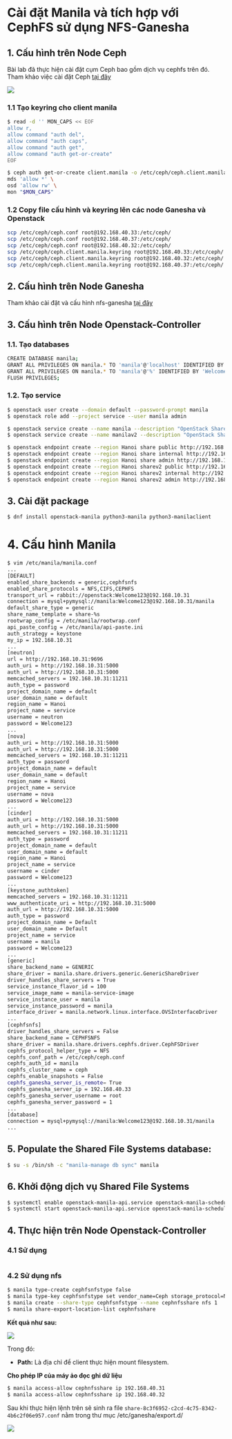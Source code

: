 # Cài đặt Manila và tích hợp với CephFS sử dụng NFS-Ganesha

## 1. Cấu hình trên Node Ceph
Bài lab đã thực hiện cài đặt cụm Ceph bao gồm dịch vụ cephfs trên đó. Tham khảo việc cài đặt Ceph [tại đây](https://github.com/ceph/ceph-ansible)

<img src=https://i.imgur.com/38JBY4N.png>

### 1.1 Tạo keyring cho client manila
```sh
$ read -d '' MON_CAPS << EOF
allow r,
allow command "auth del",
allow command "auth caps",
allow command "auth get",
allow command "auth get-or-create"
EOF
```
```sh
$ ceph auth get-or-create client.manila -o /etc/ceph/ceph.client.manila.keyring \
mds 'allow *' \
osd 'allow rw' \
mon "$MON_CAPS"
```
### 1.2 Copy file cấu hình và keyring lên các node Ganesha và Openstack
```sh
scp /etc/ceph/ceph.conf root@192.168.40.33:/etc/ceph/
scp /etc/ceph/ceph.conf root@192.168.40.37:/etc/ceph/
scp /etc/ceph/ceph.conf root@192.168.40.32:/etc/ceph/
scp /etc/ceph/ceph.client.manila.keyring root@192.168.40.33:/etc/ceph/
scp /etc/ceph/ceph.client.manila.keyring root@192.168.40.32:/etc/ceph/
scp /etc/ceph/ceph.client.manila.keyring root@192.168.40.37:/etc/ceph/
```
## 2. Cấu hình trên Node Ganesha
Tham khảo cài đặt và cấu hình nfs-ganesha [tại đây](https://github.com/quangln94/Ceph/blob/master/Lab/CephFS/03.Ganesha-HA%2BCephFS.md)

## 3. Cấu hình trên Node Openstack-Controller
### 1.1. Tạo databases
```sh
CREATE DATABASE manila;
GRANT ALL PRIVILEGES ON manila.* TO 'manila'@'localhost' IDENTIFIED BY 'Welcome123';
GRANT ALL PRIVILEGES ON manila.* TO 'manila'@'%' IDENTIFIED BY 'Welcome123';
FLUSH PRIVILEGES;
```
### 1.2. Tạo service
```sh
$ openstack user create --domain default --password-prompt manila
$ openstack role add --project service --user manila admin

$ openstack service create --name manila --description "OpenStack Shared File Systems" share
$ openstack service create --name manilav2 --description "OpenStack Shared File Systems V2" sharev2

$ openstack endpoint create --region Hanoi share public http://192.168.10.31:8786/v1/%\(tenant_id\)s
$ openstack endpoint create --region Hanoi share internal http://192.168.10.31:8786/v1/%\(tenant_id\)s
$ openstack endpoint create --region Hanoi share admin http://192.168.10.31:8786/v1/%\(tenant_id\)s
$ openstack endpoint create --region Hanoi sharev2 public http://192.168.10.31:8786/v2/%\(tenant_id\)s
$ openstack endpoint create --region Hanoi sharev2 internal http://192.168.10.31:8786/v2/%\(tenant_id\)s
$ openstack endpoint create --region Hanoi sharev2 admin http://192.168.10.31:8786/v2/%\(tenant_id\)s
```
## 3. Cài đặt package
```sh
$ dnf install openstack-manila python3-manila python3-manilaclient
```

# 4. Cấu hình Manila
```sh
$ vim /etc/manila/manila.conf
...
[DEFAULT]
enabled_share_backends = generic,cephfsnfs
enabled_share_protocols = NFS,CIFS,CEPHFS
transport_url = rabbit://openstack:Welcome123@192.168.10.31
connection = mysql+pymysql://manila:Welcome123@192.168.10.31/manila
default_share_type = generic
share_name_template = share-%s
rootwrap_config = /etc/manila/rootwrap.conf
api_paste_config = /etc/manila/api-paste.ini
auth_strategy = keystone
my_ip = 192.168.10.31
...
[neutron]
url = http://192.168.10.31:9696
auth_uri = http://192.168.10.31:5000
auth_url = http://192.168.10.31:5000
memcached_servers = 192.168.10.31:11211
auth_type = password
project_domain_name = default
user_domain_name = default
region_name = Hanoi
project_name = service
username = neutron
password = Welcome123
...
[nova]
auth_uri = http://192.168.10.31:5000
auth_url = http://192.168.10.31:5000
memcached_servers = 192.168.10.31:11211
auth_type = password
project_domain_name = default
user_domain_name = default
region_name = Hanoi
project_name = service
username = nova
password = Welcome123
...
[cinder]
auth_uri = http://192.168.10.31:5000
auth_url = http://192.168.10.31:5000
memcached_servers = 192.168.10.31:11211
auth_type = password
project_domain_name = default
user_domain_name = default
region_name = Hanoi
project_name = service
username = cinder
password = Welcome123
...
[keystone_authtoken]
memcached_servers = 192.168.10.31:11211
www_authenticate_uri = http://192.168.10.31:5000
auth_url = http://192.168.10.31:5000
auth_type = password
project_domain_name = Default
user_domain_name = Default
project_name = service
username = manila
password = Welcome123
...
[generic]
share_backend_name = GENERIC
share_driver = manila.share.drivers.generic.GenericShareDriver
driver_handles_share_servers = True
service_instance_flavor_id = 100
service_image_name = manila-service-image
service_instance_user = manila
service_instance_password = manila
interface_driver = manila.network.linux.interface.OVSInterfaceDriver
...
[cephfsnfs]
driver_handles_share_servers = False
share_backend_name = CEPHFSNFS
share_driver = manila.share.drivers.cephfs.driver.CephFSDriver
cephfs_protocol_helper_type = NFS
cephfs_conf_path = /etc/ceph/ceph.conf
cephfs_auth_id = manila
cephfs_cluster_name = ceph
cephfs_enable_snapshots = False
cephfs_ganesha_server_is_remote= True
cephfs_ganesha_server_ip = 192.168.40.33
cephfs_ganesha_server_username = root
cephfs_ganesha_server_password = 1
...
[database]
connection = mysql+pymysql://manila:Welcome123@192.168.10.31/manila
...
```
## 5. Populate the Shared File Systems database:
```sh
$ su -s /bin/sh -c "manila-manage db sync" manila
```
## 6. Khởi động dịch vụ Shared File Systems
```sh
$ systemctl enable openstack-manila-api.service openstack-manila-scheduler.service
$ systemctl start openstack-manila-api.service openstack-manila-scheduler.service
```

## 4. Thực hiện trên Node Openstack-Controller
### 4.1 Sử dụng

```sh

```
### 4.2 Sử dụng nfs
```sh
$ manila type-create cephfsnfstype false
$ manila type-key cephfsnfstype set vendor_name=Ceph storage_protocol=NFS
$ manila create --share-type cephfsnfstype --name cephnfsshare nfs 1
$ manila share-export-location-list cephnfsshare
```
**Kết quả như sau:**

<img src=https://i.imgur.com/ixAS7Qu.png>

Trong đó: 
- **Path:** Là địa chỉ để client thực hiện mount filesystem.

**Cho phép IP của máy ảo đọc ghi dữ liệu**
```sh
$ manila access-allow cephnfsshare ip 192.168.40.31
$ manila access-allow cephnfsshare ip 192.168.40.32
```
Sau khi thực hiện lệnh trên sẽ sinh ra file `share-8c3f6952-c2cd-4c75-8342-4b6c2f06e957.conf` nằm trong thư mục /etc/ganesha/export.d/

<img src=https://i.imgur.com/unQn2ml.png>
